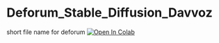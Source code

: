 # Deforum_Stable_Diffusion_Davvoz
short file name for deforum
[![Open In Colab](https://colab.research.google.com/assets/colab-badge.svg)](https://colab.research.google.com/github/davvoz/Deforum_Stable_Diffusion_Davvoz/blob/master/main/Deforum_Stable_Diffusion.ipyn.ipynb)

